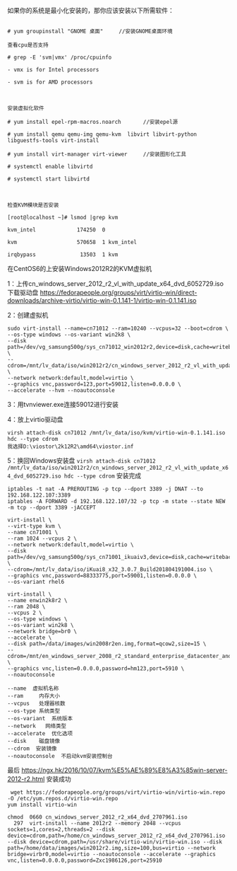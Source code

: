 如果你的系统是最小化安装的，那你应该安装以下所需软件：
```

# yum groupinstall "GNOME 桌面"     //安装GNOME桌面环境

查看cpu是否支持

# grep -E 'svm|vmx' /proc/cpuinfo

- vmx is for Intel processors

- svm is for AMD processors



安装虚拟化软件

# yum install epel-rpm-macros.noarch       //安装epel源

# yum install qemu qemu-img qemu-kvm  libvirt libvirt-python libguestfs-tools virt-install

# yum install virt-manager virt-viewer     //安装图形化工具

# systemctl enable libvirtd                

# systemctl start libvirtd



检查KVM模块是否安装

[root@localhost ~]# lsmod |grep kvm

kvm_intel             174250  0 

kvm                   570658  1 kvm_intel

irqbypass              13503  1 kvm
```

在CentOS6的上安装Windows2012R2的KVM虚拟机

1：上传cn_windows_server_2012_r2_vl_with_update_x64_dvd_6052729.iso
下载驱动盘
https://fedorapeople.org/groups/virt/virtio-win/direct-downloads/archive-virtio/virtio-win-0.1.141-1/virtio-win-0.1.141.iso


2：创建虚拟机
```
sudo virt-install --name=cn71012 --ram=10240 --vcpus=32 --boot=cdrom \
--os-type windows --os-variant win2k8 \
--disk path=/dev/vg_samsung500g/sys_cn71012_win2012r2,device=disk,cache=writeback,format=raw,bus=virtio \
--cdrom=/mnt/lv_data/iso/win2012r2/cn_windows_server_2012_r2_vl_with_update_x64_dvd_6052729.iso \
--network network:default,model=virtio \
--graphics vnc,password=123,port=59012,listen=0.0.0.0 \
--accelerate --hvm --noautoconsole
```
3：用tvnviewer.exe连接59012进行安装

4：放上virtio驱动盘
```
virsh attach-disk cn71012 /mnt/lv_data/iso/kvm/virtio-win-0.1.141.iso hdc --type cdrom
我选择D:\viostor\2k12R2\amd64\viostor.inf
```

5：换回Windows安装盘
``
virsh attach-disk cn71012 /mnt/lv_data/iso/win2012r2/cn_windows_server_2012_r2_vl_with_update_x64_dvd_6052729.iso hdc --type cdrom
``
安装完成

```
iptables -t nat -A PREROUTING -p tcp --dport 3389 -j DNAT --to 192.168.122.107:3389
iptables -A FORWARD -d 192.168.122.107/32 -p tcp -m state --state NEW -m tcp --dport 3389 -jACCEPT
```
```
virt-install \
--virt-type kvm \
--name cn71001 \
--ram 1024 --vcpus 2 \
--network network:default,model=virtio \
--disk path=/dev/vg_samsung500g/sys_cn71001_ikuaiv3,device=disk,cache=writeback,format=raw,bus=ide \
--cdrom=/mnt/lv_data/iso/iKuai8_x32_3.0.7_Build201804191004.iso \
--graphics vnc,password=88333775,port=59001,listen=0.0.0.0 \
--os-variant rhel6
```


```
virt-install \
--name enwin2k8r2 \
--ram 2048 \
--vcpus 2 \
--os-type windows \
--os-variant win2k8 \
--network bridge=br0 \
--accelerate \
--disk path=/data/images/win2008r2en.img,format=qcow2,size=15 \
--cdrom=/mnt/en_windows_server_2008_r2_standard_enterprise_datacenter_and_web_with_sp1_vl_build_x64_dvd_617403.iso \
--graphics vnc,listen=0.0.0.0,password=hm123,port=5910 \
--noautoconsole
```

```
--name  虚拟机名称
--ram     内存大小
--vcpus   处理器核数
--os-type 系统类型
--os-variant  系统版本
--network   网络类型
--accelerate  优化选项
--disk    磁盘镜像
--cdrom  安装镜像
--noautoconsole  不启动kvm安装控制台
```

最后
https://ngx.hk/2016/10/07/kvm%E5%AE%89%E8%A3%85win-server-2012-r2.html
安装成功
```
 wget https://fedorapeople.org/groups/virt/virtio-win/virtio-win.repo -O /etc/yum.repos.d/virtio-win.repo
yum install virtio-win
```
```
chmod  0660 cn_windows_server_2012_r2_x64_dvd_2707961.iso
  297  virt-install --name 2012r2 --memory 2048 --vcpus sockets=1,cores=2,threads=2 --disk device=cdrom,path=/home/cn_windows_server_2012_r2_x64_dvd_2707961.iso --disk device=cdrom,path=/usr/share/virtio-win/virtio-win.iso --disk path=/home/data/images/win2012r2.img,size=100,bus=virtio --network bridge=virbr0,model=virtio --noautoconsole --accelerate --graphics vnc,listen=0.0.0.0,password=Zxc1986126,port=25910
```
